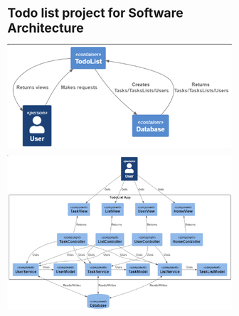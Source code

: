 # Todo list project for Software Architecture

![C4 Diagram (Context)](./Diagrams/C4_Context.png)

![C4 Diagram (Component)](./Diagrams/C4_Component.png)